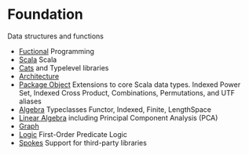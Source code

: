 # Foundation

Data structures and functions

* [Fuctional](Functional.md) Programming
* [Scala](Scala.md) Scala
* [Cats](Cats.md) and Typelevel libraries
* [Architecture](Architecture.md)
* [Package Object](PackageObject.md) Extensions to core Scala data types. Indexed Power Set, Indexed Cross Product, Combinations, Permutations, and UTF aliases
* [Algebra](Algebra.md) Typeclasses Functor, Indexed, Finite, LengthSpace
* [Linear Algebra](LinearAlgebra.md) including Principal Component Analysis (PCA)
* [Graph](Graph.md)
* [Logic](Logic.md) First-Order Predicate Logic
* [Spokes](Spokes.md) Support for third-party libraries
